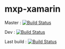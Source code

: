 # mxp-xamarin

Master :
[![Build Status](https://www.bitrise.io/app/6b1703fe7a823224.svg?token=jcV9DI0G8gMWq6tTTC-L9g&branch=master)](https://www.bitrise.io/app/6b1703fe7a823224)

Dev :
[![Build Status](https://www.bitrise.io/app/6b1703fe7a823224.svg?token=jcV9DI0G8gMWq6tTTC-L9g&branch=dev)](https://www.bitrise.io/app/6b1703fe7a823224)

Last build :
[![Build Status](https://www.bitrise.io/app/6b1703fe7a823224.svg?token=jcV9DI0G8gMWq6tTTC-L9g)](https://www.bitrise.io/app/6b1703fe7a823224)
